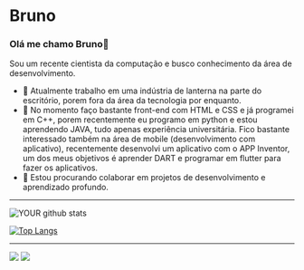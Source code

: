 # Bruno

### Olá me chamo Bruno👋
Sou um recente cientista da computação e busco conhecimento da área de desenvolvimento.
- 🔭 Atualmente trabalho em uma indústria de lanterna na parte do escritório, porem fora da área da tecnologia por enquanto.
- 🌱 No momento faço bastante front-end com HTML e CSS e já programei em C++, porem recentemente eu programo em python e estou aprendendo JAVA, tudo apenas experiência universitária. 
Fico bastante interessado também na área de mobile (desenvolvimento com aplicativo), recentemente desenvolvi um aplicativo com o APP Inventor, um dos meus objetivos é aprender DART e programar em flutter para fazer os aplicativos.
- 🤝 Estou procurando colaborar em projetos de desenvolvimento e aprendizado profundo.

<hr> </hr>

![YOUR github stats](https://github-readme-stats.vercel.app/api?username=Nexterzin)

[![Top Langs](https://github-readme-stats.vercel.app/api/top-langs/?username=Nexterzin&layout=compact)](https://github.com/Nexterzin/github-readme-stats)

<hr> </hr>

[<img src="https://img.shields.io/badge/linkedin-%230077B5.svg?&style=for-the-badge&logo=linkedin&logoColor=white" />](https://www.linkedin.com/in/bruno-vinicius-03179219b/) [<img src = "https://img.shields.io/badge/instagram-%23E4405F.svg?&style=for-the-badge&logo=instagram&logoColor=white">](https://www.instagram.com/bru_vinii/)


